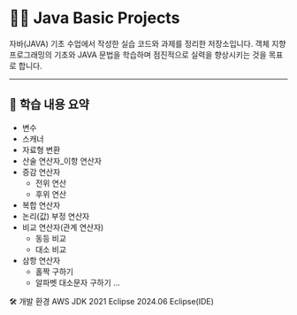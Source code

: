 # 🧑‍💻 Java Basic Projects

자바(JAVA) 기초 수업에서 작성한 실습 코드와 과제를 정리한 저장소입니다.
객체 지향 프로그래밍의 기초와 JAVA 문법을 학습하며 점진적으로 실력을 향상시키는 것을 목표로 합니다.

---

## 📘 학습 내용 요약
- 변수
- 스캐너
- 자료형 변환
- 산술 연산자_이항 연산자
- 증감 연산자
  - 전위 연산
  - 후위 연산
- 복합 연산자
- 논리(값) 부정 연산자
- 비교 연산자(관계 연산자)
  - 동등 비교
  - 대소 비교
- 삼항 연산자
    - 홀짝 구하기
    - 알파벳 대소문자 구하기
  ...

🛠 개발 환경
AWS JDK 2021
Eclipse 2024.06
Eclipse(IDE)
